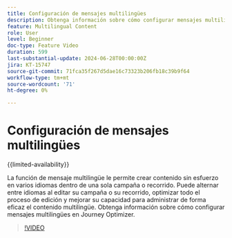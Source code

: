 ```yaml
---
title: Configuración de mensajes multilingües
description: Obtenga información sobre cómo configurar mensajes multilingües en Journey Optimizer.
feature: Multilingual Content
role: User
level: Beginner
doc-type: Feature Video
duration: 599
last-substantial-update: 2024-06-28T00:00:00Z
jira: KT-15747
source-git-commit: 71fca35f267d5dae16c73323b206fb18c39b9f64
workflow-type: tm+mt
source-wordcount: '71'
ht-degree: 0%

---
```



# Configuración de mensajes multilingües

{{limited-availability}}

La función de mensaje multilingüe le permite crear contenido sin esfuerzo en varios idiomas dentro de una sola campaña o recorrido. Puede alternar entre idiomas al editar su campaña o su recorrido, optimizar todo el proceso de edición y mejorar su capacidad para administrar de forma eficaz el contenido multilingüe. Obtenga información sobre cómo configurar mensajes multilingües en Journey Optimizer.
 
>[!VIDEO](https://video.tv.adobe.com/v/3430661/?learn=on)
